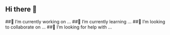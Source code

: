 ## Hi there 👋
##🔭 I’m currently working on ...
##🌱 I’m currently learning ...
##👯 I’m looking to collaborate on ...
##🤔 I’m looking for help with ...

<!--
**mohankarthik5703/mohankarthik5703** is a ✨ _special_ ✨ repository because its `README.md` (this file) appears on your GitHub profile.

Here are some ideas to get you started:

- 
- 💬 Ask me about ...
- 📫 How to reach me: ...
- 😄 Pronouns: ...
- ⚡ Fun fact: ...
-->
